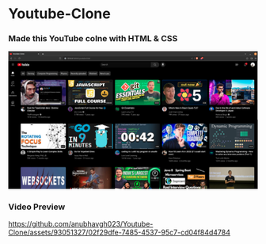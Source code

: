 # Youtube-Clone
### Made this YouTube colne with HTML & CSS
![YC-screenshot](./assets/YC-screenshot.png)

### Video Preview
https://github.com/anubhavgh023/Youtube-Clone/assets/93051327/02f29dfe-7485-4537-95c7-cd04f84d4784



